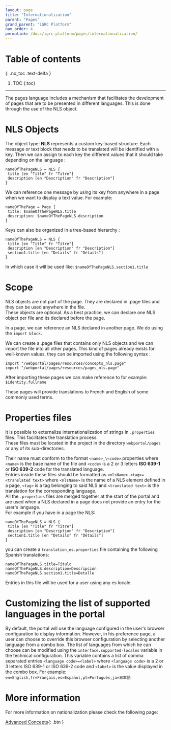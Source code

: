 ```yaml
---
layout: page
title: "Internationalization"
parent: "Pages"
grand_parent: "iGRC Platform"
nav_order: 4
permalink: /docs/igrc-platform/pages/internationalization/
---
```


# Table of contents
{: .no_toc .text-delta }

1. TOC
{:toc}
---

The pages language includes a mechanism that facilitates the development of pages that are to be presented in different languages.
This is done through the use of the NLS object. 

# NLS Objects

The object type: **NLS** represents a custom key-based structure. Each message or text block that needs to be translated will be identified with a key. Then we can assign to each key the different values that it should take depending on the language :

```
nameOfThePageNLS = NLS {
 title [en "Title" fr "Titre"]
 description [en "Description" fr "Description"]
}
```

We can reference one message by using its key from anywhere in a page when we want to display a text value. For example:   

```
nameOfThePage = Page {
 title: $nameOfThePageNLS.title
 description: $nameOfThePageNLS.description
}
```

Keys can also be organized in a tree-based hierarchy :   

```
nameOfThePageNLS = NLS {
 title [en "Title" fr "Titre"]
 description [en "Description" fr "Description"]
 section1.title [en "Details" fr "Détails"]
}
```

In which case it will be used like: `$nameOfThePageNLS.section1.title`

# Scope

NLS objects are not part of the page. They are declared in .page files and they can be used anywhere in the file.   
These objects are optional. As a best practice, we can declare one NLS object per file and its declared before the page.   

In a page, we can reference an NLS declared in another page. We do using the `import block`.   

We can create a .page files that contains only NLS objects and we can import the file into all other pages. This kind of pages already exists for well-known values, they can be imported using the following syntax :   

```
import "/webportal/pages/resources/concepts_nls.page"
import "/webportal/pages/resources/pages_nls.page"
```

After importing these pages we can make reference to for example: `$identity.fullname`   

These pages will provide translations to French and English of some commonly used terms.

# Properties files

It is possible to externalize internationalization of strings in `.properties` files. This facilitates the translation process.    
These files must be located in the project in the directory `webportal/pages` or any of its sub-directories.    

Their name must conform to the format `<name>_\<code>`.properties where `<name>` is the base name of the file and `<code>` is a 2 or 3 letters **ISO 639-1** or **ISO 639-2** code for the translated language.   
Entries inside these files should be formatted as `<nlsName>.<tag>=<translated text>` where `<nlsName>` is the name of a NLS element defined in a page, `<tag>` is a tag belonging to said NLS and `<translated text>` is the translation for the corresponding language.   
All the `.properties` files are merged together at the start of the portal and are used when a NLS declared in a page does not provide an entry for the user's language.   
For example if you have in a page the NLS:  

```
nameOfThePageNLS = NLS {
 title [en "Title" fr "Titre"]
 description [en "Description" fr "Description"]
 section1.title [en "Details" fr "Détails"]
}
```

you can create a `translation_es.properties` file containing the following Spanish translations:   

```
nameOfThePageNLS.title=Título
nameOfThePageNLS.description=Descripción
nameOfThePageNLS.section1.title=Detalle
```

Entries in this file will be used for a user using any es locale.

# Customizing the list of supported languages in the portal

By default, the portal will use the language configured in the user's browser configuration to display information. However, in his preference page, a user can choose to override this browser configuration by selecting another language from a combo box.
The list of languages from which he can choose can be modified using the `interface.supported-locales` variable in the technical configuration. This variable contains a list of comma separated entries `<language code>=<label>` where `<language code>` is a 2 or 3 letters ISO 639-1 or ISO 639-2 code and `<label>` is the value displayed in the combo box. For example:   
`en=English,fr=Français,es=Español,pt=Português,ja=日本語`

# More information

For more information on nationalization please check the following page:

[Advanced Concepts](igrc-platform/pages/advanced-concepts.md){: .btn }
